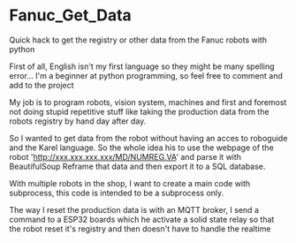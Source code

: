 # Fanuc_Get_Data
Quick hack to get the registry or other data from the Fanuc robots with python

  First of all, English isn't my first language so they might be many spelling error... 
  I'm a beginner at python programming, so feel free to comment and add to the project
  
  My job is to program robots, vision system, machines and first and foremost not doing stupid repetitive stuff 
  like taking the production data from the robots registry by hand day after day.

  So I wanted to get data from the robot without having an acces to roboguide and the Karel language.
  So the whole idea his to use the webpage of the robot 'http://xxx.xxx.xxx.xxx/MD/NUMREG.VA' and parse it with BeautifulSoup
  Reframe that data and then export it to a SQL database.

  With multiple robots in the shop, I want to create a main code with subprocess, this code is intended to be a subprocess only.
  
  The way I reset the production data is with an MQTT broker, I send a command to a ESP32 boards which he activate a solid state relay so that the robot reset it's 
  registry and then doesn't have to handle the realtime
